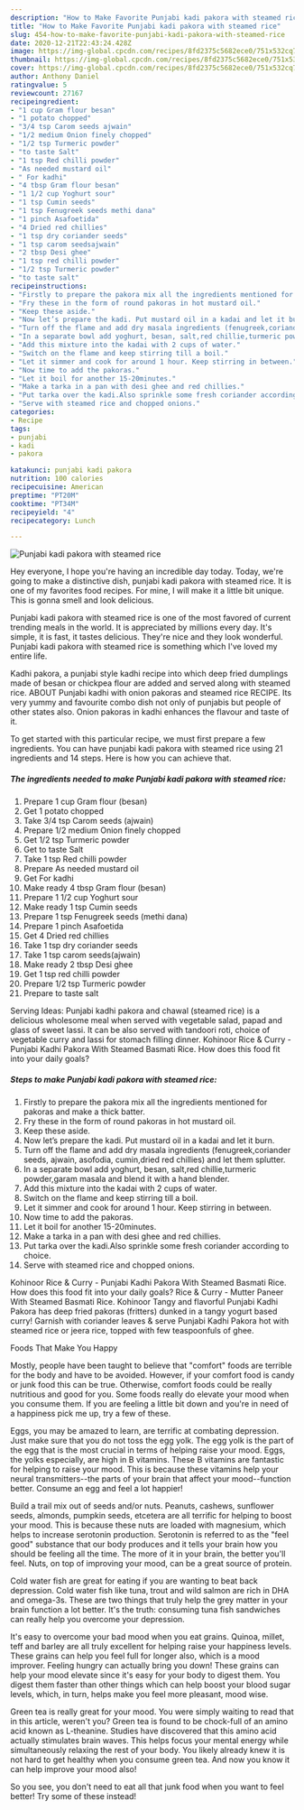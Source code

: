 ```yaml
---
description: "How to Make Favorite Punjabi kadi pakora with steamed rice"
title: "How to Make Favorite Punjabi kadi pakora with steamed rice"
slug: 454-how-to-make-favorite-punjabi-kadi-pakora-with-steamed-rice
date: 2020-12-21T22:43:24.428Z
image: https://img-global.cpcdn.com/recipes/8fd2375c5682ece0/751x532cq70/punjabi-kadi-pakora-with-steamed-rice-recipe-main-photo.jpg
thumbnail: https://img-global.cpcdn.com/recipes/8fd2375c5682ece0/751x532cq70/punjabi-kadi-pakora-with-steamed-rice-recipe-main-photo.jpg
cover: https://img-global.cpcdn.com/recipes/8fd2375c5682ece0/751x532cq70/punjabi-kadi-pakora-with-steamed-rice-recipe-main-photo.jpg
author: Anthony Daniel
ratingvalue: 5
reviewcount: 27167
recipeingredient:
- "1 cup Gram flour besan"
- "1 potato chopped"
- "3/4 tsp Carom seeds ajwain"
- "1/2 medium Onion finely chopped"
- "1/2 tsp Turmeric powder"
- "to taste Salt"
- "1 tsp Red chilli powder"
- "As needed mustard oil"
- " For kadhi"
- "4 tbsp Gram flour besan"
- "1 1/2 cup Yoghurt sour"
- "1 tsp Cumin seeds"
- "1 tsp Fenugreek seeds methi dana"
- "1 pinch Asafoetida"
- "4 Dried red chillies"
- "1 tsp dry coriander seeds"
- "1 tsp carom seedsajwain"
- "2 tbsp Desi ghee"
- "1 tsp red chilli powder"
- "1/2 tsp Turmeric powder"
- "to taste salt"
recipeinstructions:
- "Firstly to prepare the pakora mix all the ingredients mentioned for pakoras and make a thick batter."
- "Fry these in the form of round pakoras in hot mustard oil."
- "Keep these aside."
- "Now let’s prepare the kadi. Put mustard oil in a kadai and let it burn."
- "Turn off the flame and add dry masala ingredients (fenugreek,coriander seeds, ajwain, asofodia, cumin,dried red chillies) and let them splutter."
- "In a separate bowl add yoghurt, besan, salt,red chillie,turmeric powder,garam masala and blend it with a hand blender."
- "Add this mixture into the kadai with 2 cups of water."
- "Switch on the flame and keep stirring till a boil."
- "Let it simmer and cook for around 1 hour. Keep stirring in between."
- "Now time to add the pakoras."
- "Let it boil for another 15-20minutes."
- "Make a tarka in a pan with desi ghee and red chillies."
- "Put tarka over the kadi.Also sprinkle some fresh coriander according to choice."
- "Serve with steamed rice and chopped onions."
categories:
- Recipe
tags:
- punjabi
- kadi
- pakora

katakunci: punjabi kadi pakora 
nutrition: 100 calories
recipecuisine: American
preptime: "PT20M"
cooktime: "PT34M"
recipeyield: "4"
recipecategory: Lunch

---
```



![Punjabi kadi pakora with steamed rice](https://img-global.cpcdn.com/recipes/8fd2375c5682ece0/751x532cq70/punjabi-kadi-pakora-with-steamed-rice-recipe-main-photo.jpg)

Hey everyone, I hope you're having an incredible day today. Today, we're going to make a distinctive dish, punjabi kadi pakora with steamed rice. It is one of my favorites food recipes. For mine, I will make it a little bit unique. This is gonna smell and look delicious.

Punjabi kadi pakora with steamed rice is one of the most favored of current trending meals in the world. It is appreciated by millions every day. It's simple, it is fast, it tastes delicious. They're nice and they look wonderful. Punjabi kadi pakora with steamed rice is something which I've loved my entire life.

Kadhi pakora, a punjabi style kadhi recipe into which deep fried dumplings made of besan or chickpea flour are added and served along with steamed rice. ABOUT Punjabi kadhi with onion pakoras and steamed rice RECIPE. Its very yummy and favourite combo dish not only of punjabis but people of other states also. Onion pakoras in kadhi enhances the flavour and taste of it.


To get started with this particular recipe, we must first prepare a few ingredients. You can have punjabi kadi pakora with steamed rice using 21 ingredients and 14 steps. Here is how you can achieve that.

<!--inarticleads1-->

##### The ingredients needed to make Punjabi kadi pakora with steamed rice:

1. Prepare 1 cup Gram flour (besan)
1. Get 1 potato chopped
1. Take 3/4 tsp Carom seeds (ajwain)
1. Prepare 1/2 medium Onion finely chopped
1. Get 1/2 tsp Turmeric powder
1. Get to taste Salt
1. Take 1 tsp Red chilli powder
1. Prepare As needed mustard oil
1. Get  For kadhi
1. Make ready 4 tbsp Gram flour (besan)
1. Prepare 1 1/2 cup Yoghurt sour
1. Make ready 1 tsp Cumin seeds
1. Prepare 1 tsp Fenugreek seeds (methi dana)
1. Prepare 1 pinch Asafoetida
1. Get 4 Dried red chillies
1. Take 1 tsp dry coriander seeds
1. Take 1 tsp carom seeds(ajwain)
1. Make ready 2 tbsp Desi ghee
1. Get 1 tsp red chilli powder
1. Prepare 1/2 tsp Turmeric powder
1. Prepare to taste salt


Serving Ideas: Punjabi kadhi pakora and chawal (steamed rice) is a delicious wholesome meal when served with vegetable salad, papad and glass of sweet lassi. It can be also served with tandoori roti, choice of vegetable curry and lassi for stomach filling dinner. Kohinoor Rice &amp; Curry - Punjabi Kadhi Pakora With Steamed Basmati Rice. How does this food fit into your daily goals? 

<!--inarticleads2-->

##### Steps to make Punjabi kadi pakora with steamed rice:

1. Firstly to prepare the pakora mix all the ingredients mentioned for pakoras and make a thick batter.
1. Fry these in the form of round pakoras in hot mustard oil.
1. Keep these aside.
1. Now let’s prepare the kadi. Put mustard oil in a kadai and let it burn.
1. Turn off the flame and add dry masala ingredients (fenugreek,coriander seeds, ajwain, asofodia, cumin,dried red chillies) and let them splutter.
1. In a separate bowl add yoghurt, besan, salt,red chillie,turmeric powder,garam masala and blend it with a hand blender.
1. Add this mixture into the kadai with 2 cups of water.
1. Switch on the flame and keep stirring till a boil.
1. Let it simmer and cook for around 1 hour. Keep stirring in between.
1. Now time to add the pakoras.
1. Let it boil for another 15-20minutes.
1. Make a tarka in a pan with desi ghee and red chillies.
1. Put tarka over the kadi.Also sprinkle some fresh coriander according to choice.
1. Serve with steamed rice and chopped onions.


Kohinoor Rice &amp; Curry - Punjabi Kadhi Pakora With Steamed Basmati Rice. How does this food fit into your daily goals? Rice &amp; Curry - Mutter Paneer With Steamed Basmati Rice. Kohinoor Tangy and flavorful Punjabi Kadhi Pakora has deep fried pakoras (fritters) dunked in a tangy yogurt based curry! Garnish with coriander leaves &amp; serve Punjabi Kadhi Pakora hot with steamed rice or jeera rice, topped with few teaspoonfuls of ghee. 

Foods That Make You Happy


Mostly, people have been taught to believe that "comfort" foods are terrible for the body and have to be avoided. However, if your comfort food is candy or junk food this can be true. Otherwise, comfort foods could be really nutritious and good for you. Some foods really do elevate your mood when you consume them. If you are feeling a little bit down and you're in need of a happiness pick me up, try a few of these.

Eggs, you may be amazed to learn, are terrific at combating depression. Just make sure that you do not toss the egg yolk. The egg yolk is the part of the egg that is the most crucial in terms of helping raise your mood. Eggs, the yolks especially, are high in B vitamins. These B vitamins are fantastic for helping to raise your mood. This is because these vitamins help your neural transmitters--the parts of your brain that affect your mood--function better. Consume an egg and feel a lot happier!

Build a trail mix out of seeds and/or nuts. Peanuts, cashews, sunflower seeds, almonds, pumpkin seeds, etcetera are all terrific for helping to boost your mood. This is because these nuts are loaded with magnesium, which helps to increase serotonin production. Serotonin is referred to as the "feel good" substance that our body produces and it tells your brain how you should be feeling all the time. The more of it in your brain, the better you'll feel. Nuts, on top of improving your mood, can be a great source of protein.

Cold water fish are great for eating if you are wanting to beat back depression. Cold water fish like tuna, trout and wild salmon are rich in DHA and omega-3s. These are two things that truly help the grey matter in your brain function a lot better. It's the truth: consuming tuna fish sandwiches can really help you overcome your depression. 

It's easy to overcome your bad mood when you eat grains. Quinoa, millet, teff and barley are all truly excellent for helping raise your happiness levels. These grains can help you feel full for longer also, which is a mood improver. Feeling hungry can actually bring you down! These grains can help your mood elevate since it's easy for your body to digest them. You digest them faster than other things which can help boost your blood sugar levels, which, in turn, helps make you feel more pleasant, mood wise.

Green tea is really great for your mood. You were simply waiting to read that in this article, weren't you? Green tea is found to be chock-full of an amino acid known as L-theanine. Studies have discovered that this amino acid actually stimulates brain waves. This helps focus your mental energy while simultaneously relaxing the rest of your body. You likely already knew it is not hard to get healthy when you consume green tea. And now you know it can help improve your mood also!

So you see, you don't need to eat all that junk food when you want to feel better! Try some of these instead!

